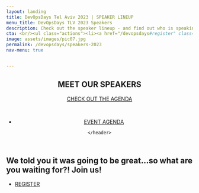 ```yaml
---
layout: landing
title: DevOpsDays Tel Aviv 2023 | SPEAKER LINEUP 
menu_title: DevOpsDays TLV 2023 Speakers
description: Check out the speaker lineup - and find out who is speaking at DevOpsDays TLV 2022 with Cloud Native & OSS Day! 
cta: <br/><ul class="actions"><li><a href="/devopsdays#register" class="button special fit" target="_blank"> REGISTER NOW</a></li></ul>&nbsp;<ul class="actions"><li><a href="/devopsdays" class="button fit"><span class="icon alt fa-home"></span> BACK TO DEVOPSDAYS </a></li></ul>
image: assets/images/pic07.jpg
permalink: /devopsdays/speakers-2023
nav-menu: true


---
```


<!-- Main -->
<div id="main" class="alt">

<!-- One -->
<section id="one">
	<div class="inner">
		<header class="major">
			<h1>MEET OUR SPEAKERS</h1> 
                <a href="/devopsdays/agenda-2022" class="button next scrolly">CHECK OUT THE AGENDA</a>
				<br/>
				<p>&nbsp;</p>
				<ul class="actions"><li><a href="/devopsdays-agenda-2023" class="button fit"><span class="icon alt fa-lightbulb-o"></span> EVENT AGENDA </a></li></ul>

	</header>
               

<script type="text/javascript" src="https://sessionize.com/api/v2/dhotxgef/view/SpeakerWall"></script>

</div>

<div class="inner">
			<h2>We told you it was going to be great...so what are you waiting for?! Join us!</h2>
<ul class="actions">
                    <li><a href="/devopsdays#register" class="button next">REGISTER</a></li>
                </ul>

</div>

